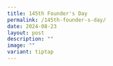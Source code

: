 ```yaml
---
title: 145th Founder's Day
permalink: /145th-founder-s-day/
date: 2024-08-23
layout: post
description: ""
image: ""
variant: tiptap
---
```

